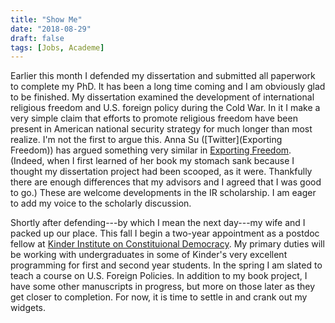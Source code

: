 ```yaml
---
title: "Show Me"
date: "2018-08-29"
draft: false
tags: [Jobs, Academe]
---
```

Earlier this month I defended my dissertation and submitted all paperwork to complete my PhD. It has been a long time coming and I am obviously glad to be finished. My dissertation examined the development of international religious freedom and U.S. foreign policy during the Cold War. In it I make a very simple claim that efforts to promote religious freedom have been present in American national security strategy for much longer than most realize. I'm not the first to argue this. Anna Su ([Twitter](Exporting Freedom)) has argued something very similar in [Exporting Freedom](http://www.hup.harvard.edu/catalog.php?isbn=9780674286023). (Indeed, when I first learned of her book my stomach sank because I thought my dissertation project had been scooped, as it were. Thankfully there are enough differences that my advisors and I agreed that I was good to go.) These are welcome developments in the IR scholarship. I am eager to add my voice to the scholarly discussion.

Shortly after defending---by which I mean the next day---my wife and I packed up our place. This fall I begin a two-year appointment as a postdoc fellow at [Kinder Institute on Constituional Democracy](democracy.missouri.edu). My primary duties will be working with undergraduates in some of Kinder's very excellent programming for first and second year students. In the spring I am slated to teach a course on U.S. Foreign Policies. In addition to my book project, I have some other manuscripts in progress, but more on those later as they get closer to completion. For now, it is time to settle in and crank out my widgets.

<!-- 2018-08-29T11:18:09-05:00 -->
